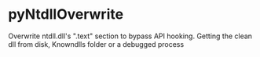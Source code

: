 # pyNtdllOverwrite
Overwrite ntdll.dll's ".text" section to bypass API hooking. Getting the clean dll from disk, Knowndlls folder or a debugged process
